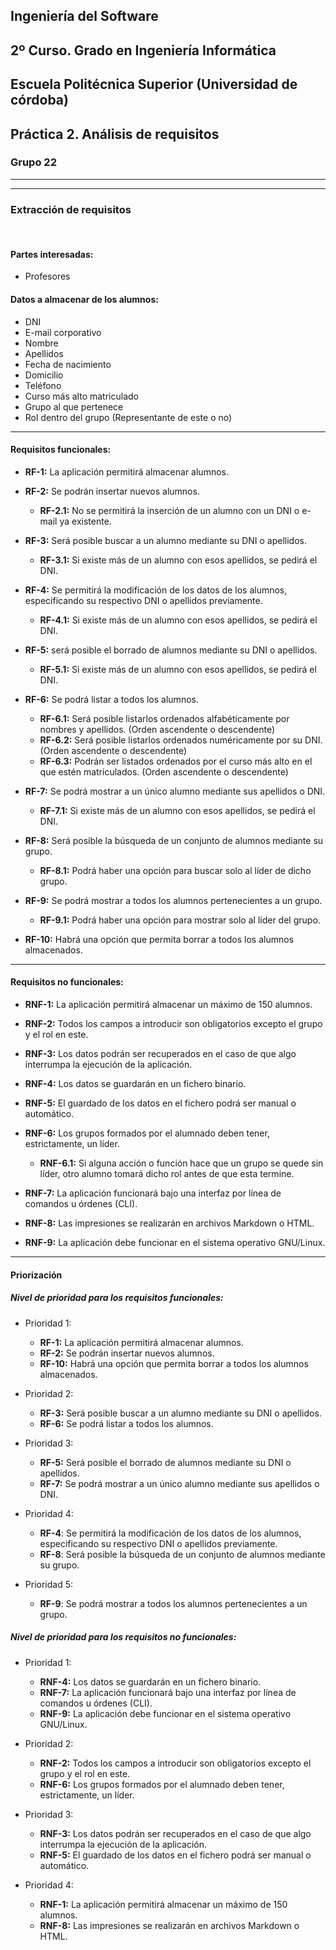 ## Ingeniería del Software
## 2º Curso. Grado en Ingeniería Informática
## Escuela Politécnica Superior (Universidad de córdoba)
## Práctica 2. Análisis de requisitos
### Grupo 22

---
---

### **Extracción de requisitos**
<br>

#### **Partes interesadas:**
- Profesores

#### **Datos a almacenar de los alumnos:**

- DNI
- E-mail corporativo
- Nombre
- Apellidos
- Fecha de nacimiento
- Domicilio
- Teléfono
- Curso más alto matriculado
- Grupo al que pertenece
- Rol dentro del grupo (Representante de este o no)

---

#### **Requisitos funcionales:**

+ **RF-1:** La aplicación permitirá almacenar alumnos.


+ **RF-2:** Se podrán insertar nuevos alumnos.
  - **RF-2.1:** No se permitirá la inserción de un alumno con un DNI o e-mail ya existente.


+ **RF-3:** Será posible buscar a un alumno mediante su DNI o apellidos.
  - **RF-3.1:** Si existe más de un alumno con esos apellidos, se pedirá el DNI.


+ **RF-4:** Se permitirá la modificación de los datos de los alumnos, especificando su respectivo DNI o apellidos previamente.
  - **RF-4.1:** Si existe más de un alumno con esos apellidos, se pedirá el DNI.


+ **RF-5:** será posible el borrado de alumnos mediante su DNI o apellidos.
  - **RF-5.1:** Si existe más de un alumno con esos apellidos, se pedirá el DNI.


+ **RF-6:** Se podrá listar a todos los alumnos.
  - **RF-6.1:** Será posible listarlos ordenados alfabéticamente por nombres y apellidos. (Orden ascendente o descendente)
  - **RF-6.2:** Será posible listarlos ordenados numéricamente por su DNI. (Orden ascendente o descendente)
  - **RF-6.3:** Podrán ser listados ordenados por el curso más alto en el que estén matriculados. (Orden ascendente o descendente)


+ **RF-7:** Se podrá mostrar a un único alumno mediante sus apellidos o DNI.
  - **RF-7.1:** Si existe más de un alumno con esos apellidos, se pedirá el DNI.


+ **RF-8:** Será posible la búsqueda de un conjunto de alumnos mediante su grupo.
  - **RF-8.1:** Podrá haber una opción para buscar solo al líder de dicho grupo.


+ **RF-9:** Se podrá mostrar a todos los alumnos pertenecientes a un grupo.
  - **RF-9.1:** Podrá haber una opción para mostrar solo al líder del grupo.


+ **RF-10:** Habrá una opción que permita borrar a todos los alumnos almacenados.

---

#### **Requisitos no funcionales:**

+ **RNF-1:** La aplicación permitirá almacenar un máximo de 150 alumnos.


+ **RNF-2:** Todos los campos a introducir son obligatorios excepto el grupo y el rol en este.


+ **RNF-3:** Los datos podrán ser recuperados en el caso de que algo interrumpa la ejecución de la aplicación.


+ **RNF-4:** Los datos se guardarán en un fichero binario.


+ **RNF-5:** El guardado de los datos en el fichero podrá ser manual o automático.


+ **RNF-6:** Los grupos formados por el alumnado deben tener, estrictamente, un líder.
    - **RNF-6.1:** Si alguna acción o función hace que un grupo se quede sin líder, otro alumno tomará dicho rol antes de que esta termine.


+ **RNF-7:** La aplicación funcionará bajo una interfaz por línea de comandos u órdenes (CLI).


+ **RNF-8:** Las impresiones se realizarán en archivos Markdown o HTML.


+ **RNF-9:** La aplicación debe funcionar en el sistema operativo GNU/Linux.

---

#### **Priorización**

##### Nivel de prioridad para los requisitos funcionales:

+ Prioridad 1:

  - **RF-1:** La aplicación permitirá almacenar alumnos.
  - **RF-2:** Se podrán insertar nuevos alumnos.
  - **RF-10:** Habrá una opción que permita borrar a todos los alumnos almacenados.


+ Prioridad 2:

  - **RF-3:** Será posible buscar a un alumno mediante su DNI o apellidos.
  - **RF-6:** Se podrá listar a todos los alumnos.


+ Prioridad 3:

  - **RF-5:** Será posible el borrado de alumnos mediante su DNI o apellidos.
  - **RF-7:** Se podrá mostrar a un único alumno mediante sus apellidos o DNI.		


+ Prioridad 4:

  - **RF-4**: Se permitirá la modificación de los datos de los alumnos, especificando su respectivo DNI o apellidos previamente.
  - **RF-8**: Será posible la búsqueda de un conjunto de alumnos mediante su grupo.


+ Prioridad 5:

	- **RF-9**: Se podrá mostrar a todos los alumnos pertenecientes a un grupo.


##### Nivel de prioridad para los requisitos no funcionales:

+ Prioridad 1:

  - **RNF-4:** Los datos se guardarán en un fichero binario.
  - **RNF-7:** La aplicación funcionará bajo una interfaz por línea de comandos u órdenes (CLI).
  - **RNF-9:** La aplicación debe funcionar en el sistema operativo GNU/Linux.


+ Prioridad 2:

  - **RNF-2:** Todos los campos a introducir son obligatorios excepto el grupo y el rol en este.
  - **RNF-6:** Los grupos formados por el alumnado deben tener, estrictamente, un líder.


+ Prioridad 3:

  - **RNF-3:** Los datos podrán ser recuperados en el caso de que algo interrumpa la ejecución de la aplicación.
  - **RNF-5:** El guardado de los datos en el fichero podrá ser manual o automático.


+ Prioridad 4:

  - **RNF-1:** La aplicación permitirá almacenar un máximo de 150 alumnos.
  - **RNF-8:** Las impresiones se realizarán en archivos Markdown o HTML.
